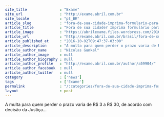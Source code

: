 ```yaml
---
site_title               : "Exame"
site_url                 : "http://exame.abril.com.br"
site_locale              : "pt_BR"
article_slug             : "fora-de-sua-cidade-imprima-formulario-para-justificar-voto"
article_title            : "Fora de sua cidade? Imprima formulário para justificar voto"
article_image            : "https://abrilexame.files.wordpress.com/2016/10/size_960_16_9_papel-sulfite.jpg?quality=70&strip=all&w=960"
article_url              : "http://exame.abril.com.br/brasil/fora-de-sua-cidade-imprima-formulario-para-justificar-voto/"
article_published_at     : "2016-10-02T09:47:37-03:00"
article_description      : "A multa para quem perder o prazo varia de R$ 3 a R$ 30, de acordo com decisão da Justiça..."
article_author_name      : "Nicolas Gunkel"
article_author_image     : null
article_author_biography : null
article_author_profile   : "http://exame.abril.com.br/author/a59904/"
article_author_facebook  : null
article_author_twitter   : null
category                 : ['news']
tags                     : ['Exame']
permalink                : "/:categories/fora-de-sua-cidade-imprima-formulario-para-justificar-voto/"
layout                   : post
---
```


A multa para quem perder o prazo varia de R$ 3 a R$ 30, de acordo com decisão da Justiça...
